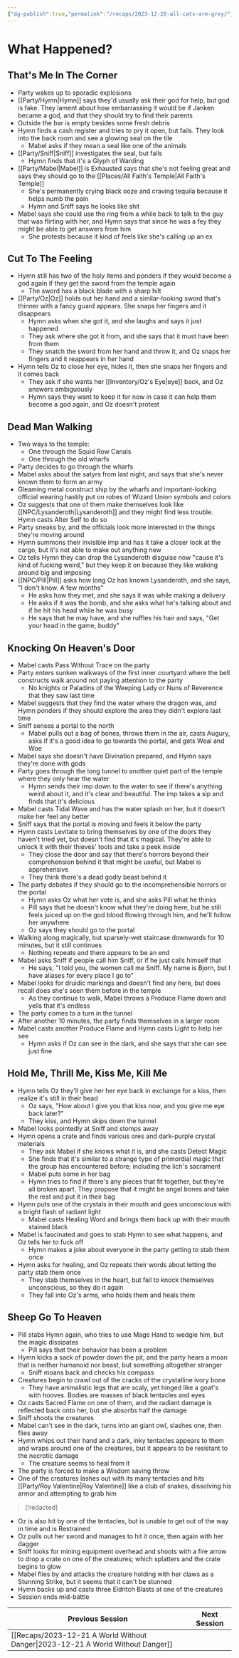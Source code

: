 ```yaml
---
{"dg-publish":true,"permalink":"/recaps/2023-12-28-all-cats-are-grey/","created":"","updated":""}
---
```



# What Happened? 
## That's Me In The Corner
- Party wakes up to sporadic explosions 
- [[Party/Hymn\|Hymn]] says they'd usually ask their god for help, but god is fake. They lament about how embarrassing it would be if Janken became a god, and that they should try to find their parents 
-  Outside the bar is empty besides some fresh debris 
- Hymn finds a cash register and tries to pry it open, but fails. They look into the back room and see a glowing seal on the tile 
	- Mabel asks if they mean a seal like one of the animals 
- [[Party/Sniff\|Sniff]] investigates the seal, but fails 
	- Hymn finds that it's a Glyph of Warding
- [[Party/Mabel\|Mabel]] is Exhausted says that she's not feeling great and says they should go to the [[Places/All Faith's Temple\|All Faith's Temple]] 
	- She's permanently crying black ooze and craving tequila because it helps numb the pain
	- Hymn and Sniff says he looks like shit 
- Mabel says she could use the ring from a while back to talk to the guy that was flirting with her, and Hymn says that since he was a fey they might be able to get answers from him 
	- She protests because it kind of feels like she's calling up an ex 

## Cut To The Feeling
- Hymn still has two of the holy items and ponders if they would become a god again if they get the sword from the temple again
	- The sword has a black blade with a sharp hilt 
- [[Party/Oz\|Oz]] holds out her hand and a similar-looking sword that's thinner with a fancy guard appears. She snaps her fingers and it disappears 
	- Hymn asks when she got it, and she laughs and says it just happened
	- They ask where she got it from, and she says that it must have been from them
	- They snatch the sword from her hand and throw it, and Oz snaps her fingers and it reappears in her hand
- Hymn tells Oz to close her eye, hides it, then she snaps her fingers and it comes back 
	- They ask if she wants her [[Inventory/Oz's Eye\|eye]] back, and Oz answers ambiguously 
	- Hymn says they want to keep it for now in case it can help them become a god again, and Oz doesn't protest

## Dead Man Walking
- Two ways to the temple: 
	- One through the Squid Row Canals 
	- One through the old wharfs 
- Party decides to go through the wharfs 
- Mabel asks about the satyrs from last night, and says that she's never known them to form an army 
- Gleaming metal construct ship by the wharfs and important-looking official wearing hastily put on robes of Wizard Union symbols and colors 
- Oz suggests that one of them make themselves look like [[NPC/Lysanderoth\|Lysanderoth]] and they might find less trouble. Hymn casts Alter Self to do so 
- Party sneaks by, and the officials look more interested in the things they're moving around 
- Hymn summons their invisible imp and has it take a closer look at the cargo, but it's not able to make out anything new 
- Oz tells Hymn they can drop the Lysanderoth disguise now "cause it's kind of fucking weird," but they keep it on because they like walking around big and imposing
- [[NPC/Pill\|Pill]] asks how long Oz has known Lysanderoth, and she says, "I don't know. A few months"
	- He asks how they met, and she says it was while making a delivery 
	- He asks if it was the bomb, and she asks what he's talking about and if he hit his head while he was busy 
	- He says that he may have, and she ruffles his hair and says, "Get your head in the game, buddy"

## Knocking On Heaven's Door
- Mabel casts Pass Without Trace on the party 
- Party enters sunken walkways of the first inner courtyard where the bell constructs walk around not paying attention to the party 
	- No knights or Paladins of the Weeping Lady or Nuns of Reverence that they saw last time 
- Mabel suggests that they find the water where the dragon was, and Hymn ponders if they should explore the area they didn't explore last time 
- Sniff senses a portal to the north 
	- Mabel pulls out a bag of bones, throws them in the air, casts Augury, asks if it's a good idea to go towards the portal, and gets Weal and Woe
- Mabel says she doesn't have Divination prepared, and Hymn says they're done with gods 
- Party goes through the long tunnel to another quiet part of the temple where they only hear the water 
	- Hymn sends their imp down to the water to see if there's anything weird about it, and it's clear and beautiful. The imp takes a sip and finds that it's delicious 
- Mabel casts Tidal Wave and has the water splash on her, but it doesn't make her feel any better
- Sniff says that the portal is moving and feels it below the party
- Hymn casts Levitate to bring themselves by one of the doors they haven't tried yet, but doesn't find that it's magical. They're able to unlock it with their thieves' tools and take a peek inside
	- They close the door and say that there's horrors beyond their comprehension behind it that might be useful, but Mabel is apprehensive 
	- They think there's a dead godly beast behind it 
- The party debates if they should go to the incomprehensible horrors or the portal 
	- Hymn asks Oz what her vote is, and she asks Pill what he thinks 
	- Pill says that he doesn't know what they're doing here, but he still feels juiced up on the god blood flowing through him, and he'll follow her anywhere 
	- Oz says they should go to the portal 
- Walking along magically, but sparsely-wet staircase downwards for 10 minutes, but it still continues
	- Nothing repeats and there appears to be an end 
- Mabel asks Sniff if people call him Sniff, or if he just calls himself that 
	- He says, "I told you, the women call me Sniff. My name is Bjorn, but I have aliases for every place I go to"
- Mabel looks for druidic markings and doesn't find any here, but does recall does she's seen them before in the temple 
	- As they continue to walk, Mabel throws a Produce Flame down and yells that it's endless 
- The party comes to a turn in the tunnel 
- After another 10 minutes, the party finds themselves in a larger room 
- Mabel casts another Produce Flame and Hymn casts Light to help her see 
	- Hymn asks if Oz can see in the dark, and she says that she can see just fine

## Hold Me, Thrill Me, Kiss Me, Kill Me
- Hymn tells Oz they'll give her her eye back in exchange for a kiss, then realize it's still in their head 
	- Oz says, "How about I give you that kiss now, and you give me eye back later?"
	- They kiss, and Hymn skips down the tunnel 
- Mabel looks pointedly at Sniff and stomps away
- Hymn opens a crate and finds various ores and dark-purple crystal materials 
	- They ask Mabel if she knows what it is, and she casts Detect Magic 
	- She finds that it's similar to a strange type of primordial magic that the group has encountered before; including the lich's sacrament 
	- Mabel puts some in her bag 
	- Hymn tries to find if there's any pieces that fit together, but they're all broken apart. They propose that it might be angel bones and take the rest and put it in their bag
- Hymn puts one of the crystals in their mouth and goes unconscious with a bright flash of radiant light
	- Mabel casts Healing Word and brings them back up with their mouth stained black 
- Mabel is fascinated and goes to stab Hymn to see what happens, and Oz tells her to fuck off 
	- Hymn makes a joke about everyone in the party getting to stab them once
- Hymn asks for healing, and Oz repeats their words about letting the party stab them once 
	- They stab themselves in the heart, but fail to knock themselves unconscious, so they do it again 
	- They fall into Oz's arms, who holds them and heals them 

## Sheep Go To Heaven
- Pill stabs Hymn again, who tries to use Mage Hand to wedgie him, but the magic dissipates 
	- Pill says that their behavior has been a problem 
- Hymn kicks a sack of powder down the pit, and the party hears a moan that is neither humanoid nor beast, but something altogether stranger 
	- Sniff moans back and checks his compass 
- Creatures begin to crawl out of the cracks of the crystalline ivory bone 
	- They have animalistic legs that are scaly, yet hinged like a goat's with hooves. Bodies are masses of black tentacles and eyes 
- Oz casts Sacred Flame on one of them, and the radiant damage is reflected back onto her, but she absorbs half the damage 
- Sniff shoots the creatures 
- Mabel can't see in the dark, turns into an giant owl, slashes one, then flies away 
- Hymn whips out their hand and a dark, inky tentacles appears to them and wraps around one of the creatures, but it appears to be resistant to the necrotic damage
	- The creature seems to heal from it 
- The party is forced to make a Wisdom saving throw
- One of the creatures lashes out with its many tentacles and hits [[Party/Roy Valentine\|Roy Valentine]] like a club of snakes, dissolving his armor and attempting to grab him

>[!redacted]

- Oz is also hit by one of the tentacles, but is unable to get out of the way in time and is Restrained 
- Oz pulls out her sword and manages to hit it once, then again with her dagger
- Sniff looks for mining equipment overhead and shoots with a fire arrow to drop a crate on one of the creatures; which splatters and the crate begins to glow 
- Mabel flies by and attacks the creature holding with her claws as a Stunning Strike, but it seems that it can't be stunned
- Hymn backs up and casts three Eldritch Blasts at one of the creatures 
- Session ends mid-battle

|  **Previous Session**   |   **Next Session**   |
| --- | --- |
|  [[Recaps/2023-12-21 A World Without Danger\|2023-12-21 A World Without Danger]] |  |